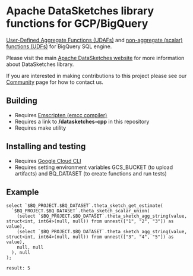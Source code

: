 <!--
    Licensed to the Apache Software Foundation (ASF) under one
    or more contributor license agreements.  See the NOTICE file
    distributed with this work for additional information
    regarding copyright ownership.  The ASF licenses this file
    to you under the Apache License, Version 2.0 (the
    "License"); you may not use this file except in compliance
    with the License.  You may obtain a copy of the License at

      http://www.apache.org/licenses/LICENSE-2.0

    Unless required by applicable law or agreed to in writing,
    software distributed under the License is distributed on an
    "AS IS" BASIS, WITHOUT WARRANTIES OR CONDITIONS OF ANY
    KIND, either express or implied.  See the License for the
    specific language governing permissions and limitations
    under the License.
-->

# Apache DataSketches library functions for GCP/BigQuery 

[User-Defined Aggregate Functions (UDAFs)](https://cloud.google.com/bigquery/docs/user-defined-aggregates) and
[non-aggregate (scalar) functions (UDFs)](https://cloud.google.com/bigquery/docs/user-defined-functions) for BigQuery SQL engine.

Please visit the main 
[Apache DataSketches website](https://datasketches.apache.org) 
for more information about DataSketches library.

If you are interested in making contributions to this project please see our 
[Community](https://datasketches.apache.org/docs/Community/) 
page for how to contact us.

## Building

- Requires [Emscripten (emcc compiler)](https://emscripten.org/)
- Requires a link to **/datasketches-cpp** in this repository
- Requires make utility

## Installing and testing

- Requires [Google Cloud CLI](https://cloud.google.com/sdk/docs/install)
- Requires setting environment variables GCS\_BUCKET (to upload artifacts) and BQ\_DATASET (to create functions and run tests)


## Example

	select `$BQ_PROJECT.$BQ_DATASET`.theta_sketch_get_estimate(
	  `$BQ_PROJECT.$BQ_DATASET`.theta_sketch_scalar_union(
	    (select `$BQ_PROJECT.$BQ_DATASET`.theta_sketch_agg_string(value, struct<int, int64>(null, null)) from unnest(["1", "2", "3"]) as value),
	    (select `$BQ_PROJECT.$BQ_DATASET`.theta_sketch_agg_string(value, struct<int, int64>(null, null)) from unnest(["3", "4", "5"]) as value),
	    null, null
	  ), null
	);
	
	result: 5
